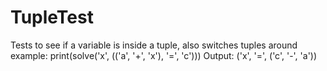 # TupleTest
Tests to see if a variable is inside a tuple, also switches tuples around
example:
print(solve('x', (('a', '+', 'x'), '=', 'c')))
Output: ('x', '=', ('c', '-', 'a'))
